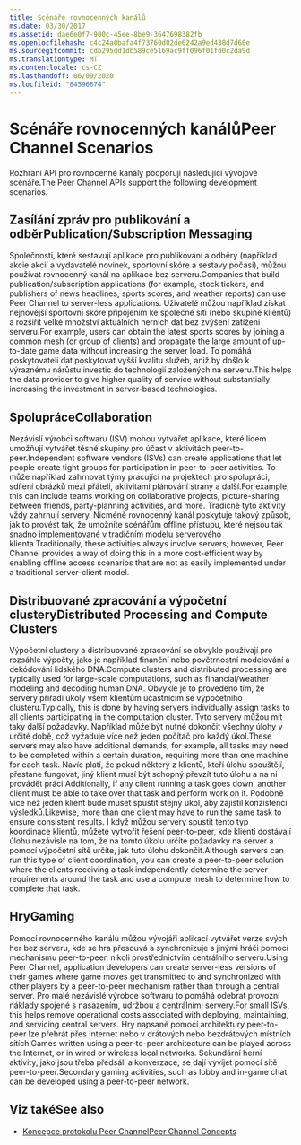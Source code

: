 ```yaml
---
title: Scénáře rovnocenných kanálů
ms.date: 03/30/2017
ms.assetid: dae6e0f7-900c-45ee-8be9-3647698382fb
ms.openlocfilehash: c4c24a0bafa4f73760d02de6242a9ed438d7d60e
ms.sourcegitcommit: cdb295dd1db589ce5169ac9ff096f01fd0c2da9d
ms.translationtype: MT
ms.contentlocale: cs-CZ
ms.lasthandoff: 06/09/2020
ms.locfileid: "84596874"
---
```

# <a name="peer-channel-scenarios"></a><span data-ttu-id="07c72-102">Scénáře rovnocenných kanálů</span><span class="sxs-lookup"><span data-stu-id="07c72-102">Peer Channel Scenarios</span></span>
<span data-ttu-id="07c72-103">Rozhraní API pro rovnocenné kanály podporují následující vývojové scénáře.</span><span class="sxs-lookup"><span data-stu-id="07c72-103">The Peer Channel APIs support the following development scenarios.</span></span>  
  
## <a name="publicationsubscription-messaging"></a><span data-ttu-id="07c72-104">Zasílání zpráv pro publikování a odběr</span><span class="sxs-lookup"><span data-stu-id="07c72-104">Publication/Subscription Messaging</span></span>  
 <span data-ttu-id="07c72-105">Společnosti, které sestavují aplikace pro publikování a odběry (například akcie akcií a vydavatelé novinek, sportovní skóre a sestavy počasí), můžou používat rovnocenný kanál na aplikace bez serveru.</span><span class="sxs-lookup"><span data-stu-id="07c72-105">Companies that build publication/subscription applications (for example, stock tickers, and publishers of news headlines, sports scores, and weather reports) can use Peer Channel to server-less applications.</span></span> <span data-ttu-id="07c72-106">Uživatelé můžou například získat nejnovější sportovní skóre připojením ke společné síti (nebo skupině klientů) a rozšířit velké množství aktuálních herních dat bez zvýšení zatížení serveru.</span><span class="sxs-lookup"><span data-stu-id="07c72-106">For example, users can obtain the latest sports scores by joining a common mesh (or group of clients) and propagate the large amount of up-to-date game data without increasing the server load.</span></span> <span data-ttu-id="07c72-107">To pomáhá poskytovateli dat poskytovat vyšší kvalitu služeb, aniž by došlo k výraznému nárůstu investic do technologií založených na serveru.</span><span class="sxs-lookup"><span data-stu-id="07c72-107">This helps the data provider to give higher quality of service without substantially increasing the investment in server-based technologies.</span></span>  
  
## <a name="collaboration"></a><span data-ttu-id="07c72-108">Spolupráce</span><span class="sxs-lookup"><span data-stu-id="07c72-108">Collaboration</span></span>  
 <span data-ttu-id="07c72-109">Nezávislí výrobci softwaru (ISV) mohou vytvářet aplikace, které lidem umožňují vytvářet těsné skupiny pro účast v aktivitách peer-to-peer.</span><span class="sxs-lookup"><span data-stu-id="07c72-109">Independent software vendors (ISVs) can create applications that let people create tight groups for participation in peer-to-peer activities.</span></span> <span data-ttu-id="07c72-110">To může například zahrnovat týmy pracující na projektech pro spolupráci, sdílení obrázků mezi přáteli, aktivitami plánování strany a další.</span><span class="sxs-lookup"><span data-stu-id="07c72-110">For example, this can include teams working on collaborative projects, picture-sharing between friends, party-planning activities, and more.</span></span> <span data-ttu-id="07c72-111">Tradičně tyto aktivity vždy zahrnují servery. Nicméně rovnocenný kanál poskytuje takový způsob, jak to provést tak, že umožníte scénářům offline přístupu, které nejsou tak snadno implementované v tradičním modelu serverového klienta.</span><span class="sxs-lookup"><span data-stu-id="07c72-111">Traditionally, these activities always involve servers; however, Peer Channel provides a way of doing this in a more cost-efficient way by enabling offline access scenarios that are not as easily implemented under a traditional server-client model.</span></span>  
  
## <a name="distributed-processing-and-compute-clusters"></a><span data-ttu-id="07c72-112">Distribuované zpracování a výpočetní clustery</span><span class="sxs-lookup"><span data-stu-id="07c72-112">Distributed Processing and Compute Clusters</span></span>  
 <span data-ttu-id="07c72-113">Výpočetní clustery a distribuované zpracování se obvykle používají pro rozsáhlé výpočty, jako je například finanční nebo povětrnostní modelování a dekódování lidského DNA.</span><span class="sxs-lookup"><span data-stu-id="07c72-113">Compute clusters and distributed processing are typically used for large-scale computations, such as financial/weather modeling and decoding human DNA.</span></span> <span data-ttu-id="07c72-114">Obvykle je to provedeno tím, že servery přiřadí úkoly všem klientům účastnícím se výpočetního clusteru.</span><span class="sxs-lookup"><span data-stu-id="07c72-114">Typically, this is done by having servers individually assign tasks to all clients participating in the computation cluster.</span></span> <span data-ttu-id="07c72-115">Tyto servery můžou mít taky další požadavky. Například může být nutné dokončit všechny úlohy v určité době, což vyžaduje více než jeden počítač pro každý úkol.</span><span class="sxs-lookup"><span data-stu-id="07c72-115">These servers may also have additional demands; for example, all tasks may need to be completed within a certain duration, requiring more than one machine for each task.</span></span> <span data-ttu-id="07c72-116">Navíc platí, že pokud některý z klientů, kteří úlohu spouštějí, přestane fungovat, jiný klient musí být schopný převzít tuto úlohu a na ní provádět práci.</span><span class="sxs-lookup"><span data-stu-id="07c72-116">Additionally, if any client running a task goes down, another client must be able to take over that task and perform work on it.</span></span> <span data-ttu-id="07c72-117">Podobně více než jeden klient bude muset spustit stejný úkol, aby zajistil konzistenci výsledků.</span><span class="sxs-lookup"><span data-stu-id="07c72-117">Likewise, more than one client may have to run the same task to ensure consistent results.</span></span> <span data-ttu-id="07c72-118">I když můžou servery spustit tento typ koordinace klientů, můžete vytvořit řešení peer-to-peer, kde klienti dostávají úlohu nezávisle na tom, že na tomto úkolu určíte požadavky na server a pomocí výpočetní sítě určíte, jak tuto úlohu dokončit.</span><span class="sxs-lookup"><span data-stu-id="07c72-118">Although servers can run this type of client coordination, you can create a peer-to-peer solution where the clients receiving a task independently determine the server requirements around the task and use a compute mesh to determine how to complete that task.</span></span>  
  
## <a name="gaming"></a><span data-ttu-id="07c72-119">Hry</span><span class="sxs-lookup"><span data-stu-id="07c72-119">Gaming</span></span>  
 <span data-ttu-id="07c72-120">Pomocí rovnocenného kanálu můžou vývojáři aplikací vytvářet verze svých her bez serveru, kde se hra přesouvá a synchronizuje s jinými hráči pomocí mechanismu peer-to-peer, nikoli prostřednictvím centrálního serveru.</span><span class="sxs-lookup"><span data-stu-id="07c72-120">Using Peer Channel, application developers can create server-less versions of their games where game moves get transmitted to and synchronized with other players by a peer-to-peer mechanism rather than through a central server.</span></span> <span data-ttu-id="07c72-121">Pro malé nezávislé výrobce softwaru to pomáhá odebrat provozní náklady spojené s nasazením, údržbou a centrálními servery.</span><span class="sxs-lookup"><span data-stu-id="07c72-121">For small ISVs, this helps remove operational costs associated with deploying, maintaining, and servicing central servers.</span></span> <span data-ttu-id="07c72-122">Hry napsané pomocí architektury peer-to-peer lze přehrát přes Internet nebo v drátových nebo bezdrátových místních sítích.</span><span class="sxs-lookup"><span data-stu-id="07c72-122">Games written using a peer-to-peer architecture can be played across the Internet, or in wired or wireless local networks.</span></span> <span data-ttu-id="07c72-123">Sekundární herní aktivity, jako jsou třeba předsálí a konverzace, se dají vyvíjet pomocí sítě peer-to-peer.</span><span class="sxs-lookup"><span data-stu-id="07c72-123">Secondary gaming activities, such as lobby and in-game chat can be developed using a peer-to-peer network.</span></span>  
  
## <a name="see-also"></a><span data-ttu-id="07c72-124">Viz také</span><span class="sxs-lookup"><span data-stu-id="07c72-124">See also</span></span>

- [<span data-ttu-id="07c72-125">Koncepce protokolu Peer Channel</span><span class="sxs-lookup"><span data-stu-id="07c72-125">Peer Channel Concepts</span></span>](peer-channel-concepts.md)
